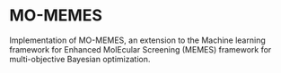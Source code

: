 # MO-MEMES
Implementation of MO-MEMES, an extension to the Machine learning framework for Enhanced MolEcular Screening (MEMES) framework for multi-objective Bayesian optimization.
